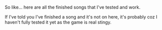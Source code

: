 So like... here are all the finished songs that I've tested and work.

If I've told you I've finished a song and it's not on here, it's probably coz I haven't fully tested it yet as the game is real stingy.
